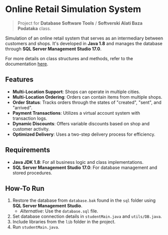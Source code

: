 # Online Retail Simulation System
> Project for **Database Software Tools** / **Softverski Alati Baza Podataka** class.

Simulation of an online retail system that serves as an intermediary between customers and shops. It's developed in **Java 1.8** and manages the database through **SQL Server Management Studio 17.0**.

For more details on class structures and methods, refer to the documentation [here](https://renatusrs.github.io/SAB-Project/).

## Features
- **Multi-Location Support**: Shops can operate in multiple cities.
- **Multi-Location Ordering**: Orders can contain items from multiple shops.
- **Order Status**: Tracks orders through the states of "created", "sent", and "arrived".
- **Payment Transactions**: Utilizes a virtual account system with transaction logs.
- **Dynamic Discounts**: Offers variable discounts based on shop and customer activity.
- **Optimized Delivery**: Uses a two-step delivery process for efficiency.

## Requirements
- **Java JDK 1.8**: For all business logic and class implementations.
- **SQL Server Management Studio 17.0**: For database management and stored procedures.

## How-To Run
1. Restore the database from `database.bak` found in the `sql` folder using **SQL Server Management Studio**.
   - *Alternative*: Use the `database.sql` file.
2. Set database connection details in `studentMain.java` and `utils/DB.java`.
3. Include libraries from the `lib` folder in the project.
4. Run `studentMain.java`.
